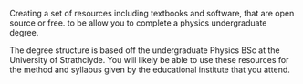Creating a set of resources including textbooks and software, that are open source or free. to be allow you to complete a physics undergraduate degree. 

The degree structure is based off the undergraduate Physics BSc at the University of Strathclyde. You will likely be able to use these resources for the method and syllabus given by the educational institute that you attend. 